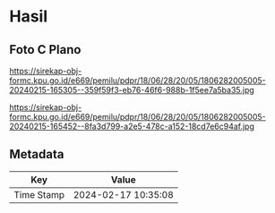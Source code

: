 # Hasil

## Foto C Plano

https://sirekap-obj-formc.kpu.go.id/e669/pemilu/pdpr/18/06/28/20/05/1806282005005-20240215-165305--359f59f3-eb76-46f6-988b-1f5ee7a5ba35.jpg

https://sirekap-obj-formc.kpu.go.id/e669/pemilu/pdpr/18/06/28/20/05/1806282005005-20240215-165452--8fa3d799-a2e5-478c-a152-18cd7e6c94af.jpg


## Metadata

| Key        | Value               |
| ---------- | ------------------- |
| Time Stamp | 2024-02-17 10:35:08 |



